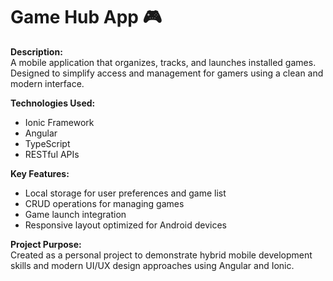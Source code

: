 # Game Hub App 🎮  

**Description:**  
A mobile application that organizes, tracks, and launches installed games. Designed to simplify access and management for gamers using a clean and modern interface.  

**Technologies Used:**  
- Ionic Framework  
- Angular  
- TypeScript  
- RESTful APIs  

**Key Features:**  
- Local storage for user preferences and game list  
- CRUD operations for managing games  
- Game launch integration  
- Responsive layout optimized for Android devices  

**Project Purpose:**  
Created as a personal project to demonstrate hybrid mobile development skills and modern UI/UX design approaches using Angular and Ionic.
